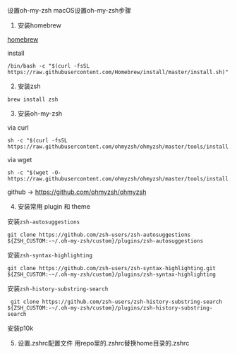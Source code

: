 设置oh-my-zsh
macOS设置oh-my-zsh步骤

1. 安装homebrew

[homebrew](url:'https://brew.sh/')

install
```
/bin/bash -c "$(curl -fsSL https://raw.githubusercontent.com/Homebrew/install/master/install.sh)"
```

2. 安装zsh

```
brew install zsh
```

3. 安装oh-my-zsh

via curl
```
sh -c "$(curl -fsSL https://raw.githubusercontent.com/ohmyzsh/ohmyzsh/master/tools/install.sh)"
```

via wget
```
sh -c "$(wget -O- https://raw.githubusercontent.com/ohmyzsh/ohmyzsh/master/tools/install.sh)"
```

github -> https://github.com/ohmyzsh/ohmyzsh

4. 安装常用 plugin 和 theme

安装`zsh-autosuggestions`
```
git clone https://github.com/zsh-users/zsh-autosuggestions ${ZSH_CUSTOM:-~/.oh-my-zsh/custom}/plugins/zsh-autosuggestions
```

安装`zsh-syntax-highlighting`
```
git clone https://github.com/zsh-users/zsh-syntax-highlighting.git ${ZSH_CUSTOM:-~/.oh-my-zsh/custom}/plugins/zsh-syntax-highlighting
```

安装`zsh-history-substring-search`
```
 git clone https://github.com/zsh-users/zsh-history-substring-search ${ZSH_CUSTOM:-~/.oh-my-zsh/custom}/plugins/zsh-history-substring-search
```

安装p10k

5. 设置.zshrc配置文件
用repo里的.zshrc替换home目录的.zshrc